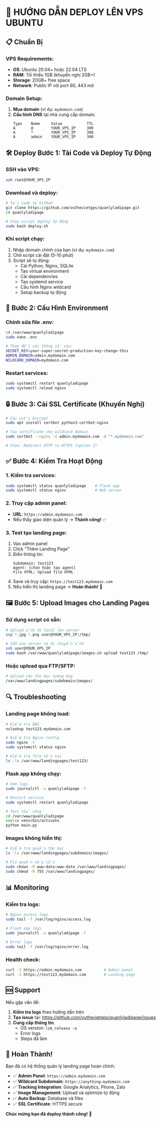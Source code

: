 # 🚀 HƯỚNG DẪN DEPLOY LÊN VPS UBUNTU

## 📋 Chuẩn Bị

### VPS Requirements:
- **OS**: Ubuntu 20.04+ hoặc 22.04 LTS
- **RAM**: Tối thiểu 1GB (khuyến nghị 2GB+)
- **Storage**: 20GB+ free space
- **Network**: Public IP với port 80, 443 mở

### Domain Setup:
1. **Mua domain** (ví dụ: `mydomain.com`)
2. **Cấu hình DNS** tại nhà cung cấp domain:
   ```
   Type    Name     Value           TTL
   A       @        YOUR_VPS_IP     300
   A       *        YOUR_VPS_IP     300
   A       admin    YOUR_VPS_IP     300
   ```

## 🛠️ Deploy Bước 1: Tải Code và Deploy Tự Động

### SSH vào VPS:
```bash
ssh root@YOUR_VPS_IP
```

### Download và deploy:
```bash
# Tải code từ GitHub
git clone https://github.com/vuthevietgps/quanlyladipage.git
cd quanlyladipage

# Chạy script deploy tự động
sudo bash deploy.sh
```

### Khi script chạy:
1. Nhập domain chính của bạn (ví dụ: `mydomain.com`)
2. Chờ script cài đặt (5-10 phút)
3. Script sẽ tự động:
   - Cài Python, Nginx, SQLite
   - Tạo virtual environment
   - Cài dependencies
   - Tạo systemd service
   - Cấu hình Nginx wildcard
   - Setup backup tự động

## 🔧 Bước 2: Cấu Hình Environment

### Chỉnh sửa file .env:
```bash
cd /var/www/quanlyladipage
sudo nano .env

# Thay đổi các thông số sau:
SECRET_KEY=your-super-secret-production-key-change-this
ADMIN_DOMAIN=admin.mydomain.com
WILDCARD_DOMAIN=mydomain.com
```

### Restart services:
```bash
sudo systemctl restart quanlyladipage
sudo systemctl reload nginx
```

## 🔒 Bước 3: Cài SSL Certificate (Khuyến Nghị)

```bash
# Cài Let's Encrypt
sudo apt install certbot python3-certbot-nginx

# Tạo certificate cho wildcard domain
sudo certbot --nginx -d admin.mydomain.com -d "*.mydomain.com"

# Chọn: Redirect HTTP to HTTPS (option 2)
```

## ✅ Bước 4: Kiểm Tra Hoạt Động

### 1. Kiểm tra services:
```bash
sudo systemctl status quanlyladipage    # Flask app
sudo systemctl status nginx             # Web server
```

### 2. Truy cập admin panel:
- **URL**: `https://admin.mydomain.com`
- Nếu thấy giao diện quản lý → **Thành công!** ✅

### 3. Test tạo landing page:
1. Vào admin panel
2. Click "Thêm Landing Page"
3. Điền thông tin:
   ```
   Subdomain: test123
   Agent: [chọn hoặc tạo agent]
   File HTML: Upload file HTML
   ```
4. Save và truy cập: `https://test123.mydomain.com`
5. Nếu hiển thị landing page → **Hoàn thành!** 🎉

## 🖼️ Bước 5: Upload Images cho Landing Pages

### Sử dụng script có sẵn:
```bash
# Upload ảnh từ local lên server
scp *.jpg *.png user@YOUR_VPS_IP:/tmp/

# SSH vào server và di chuyển ảnh
ssh user@YOUR_VPS_IP
sudo bash /var/www/quanlyladipage/images.sh upload test123 /tmp/
```

### Hoặc upload qua FTP/SFTP:
```bash
# Upload vào thư mục tương ứng
/var/www/landingpages/subdomain/images/
```

## 🔍 Troubleshooting

### Landing page không load:
```bash
# Kiểm tra DNS
nslookup test123.mydomain.com

# Kiểm tra Nginx config
sudo nginx -t
sudo systemctl status nginx

# Kiểm tra file tồn tại
ls -la /var/www/landingpages/test123/
```

### Flask app không chạy:
```bash
# Xem logs
sudo journalctl -u quanlyladipage -f

# Restart service
sudo systemctl restart quanlyladipage

# Test thủ công
cd /var/www/quanlyladipage
source venv/bin/activate
python main.py
```

### Images không hiển thị:
```bash
# Kiểm tra quyền thư mục
ls -la /var/www/landingpages/subdomain/images/

# Fix quyền nếu cần
sudo chown -R www-data:www-data /var/www/landingpages/
sudo chmod -R 755 /var/www/landingpages/
```

## 📊 Monitoring

### Kiểm tra logs:
```bash
# Nginx access logs
sudo tail -f /var/log/nginx/access.log

# Flask app logs  
sudo journalctl -u quanlyladipage -f

# Error logs
sudo tail -f /var/log/nginx/error.log
```

### Health check:
```bash
curl -I https://admin.mydomain.com          # Admin panel
curl -I https://test123.mydomain.com        # Landing page
```

## 🆘 Support

Nếu gặp vấn đề:

1. **Kiểm tra logs** theo hướng dẫn trên
2. **Tạo issue** tại: https://github.com/vuthevietgps/quanlyladipage/issues
3. **Cung cấp thông tin**:
   - OS version: `lsb_release -a`
   - Error logs
   - Steps đã làm

## 🎉 Hoàn Thành!

Bạn đã có hệ thống quản lý landing page hoàn chỉnh:

- ✅ **Admin Panel**: `https://admin.mydomain.com`
- ✅ **Wildcard Subdomain**: `https://anything.mydomain.com`
- ✅ **Tracking Integration**: Google Analytics, Phone, Zalo
- ✅ **Image Management**: Upload và optimize tự động
- ✅ **Auto Backup**: Database và files
- ✅ **SSL Certificate**: HTTPS secure

**Chúc mừng bạn đã deploy thành công!** 🚀